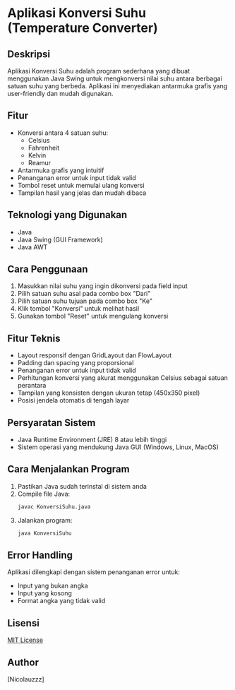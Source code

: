 # Aplikasi Konversi Suhu (Temperature Converter)

## Deskripsi
Aplikasi Konversi Suhu adalah program sederhana yang dibuat menggunakan Java Swing untuk mengkonversi nilai suhu antara berbagai satuan suhu yang berbeda. Aplikasi ini menyediakan antarmuka grafis yang user-friendly dan mudah digunakan.

## Fitur
- Konversi antara 4 satuan suhu:
  - Celsius
  - Fahrenheit
  - Kelvin
  - Reamur
- Antarmuka grafis yang intuitif
- Penanganan error untuk input tidak valid
- Tombol reset untuk memulai ulang konversi
- Tampilan hasil yang jelas dan mudah dibaca

## Teknologi yang Digunakan
- Java
- Java Swing (GUI Framework)
- Java AWT

## Cara Penggunaan
1. Masukkan nilai suhu yang ingin dikonversi pada field input
2. Pilih satuan suhu asal pada combo box "Dari"
3. Pilih satuan suhu tujuan pada combo box "Ke"
4. Klik tombol "Konversi" untuk melihat hasil
5. Gunakan tombol "Reset" untuk mengulang konversi

## Fitur Teknis
- Layout responsif dengan GridLayout dan FlowLayout
- Padding dan spacing yang proporsional
- Penanganan error untuk input tidak valid
- Perhitungan konversi yang akurat menggunakan Celsius sebagai satuan perantara
- Tampilan yang konsisten dengan ukuran tetap (450x350 pixel)
- Posisi jendela otomatis di tengah layar

## Persyaratan Sistem
- Java Runtime Environment (JRE) 8 atau lebih tinggi
- Sistem operasi yang mendukung Java GUI (Windows, Linux, MacOS)

## Cara Menjalankan Program
1. Pastikan Java sudah terinstal di sistem anda
2. Compile file Java:
   ```bash
   javac KonversiSuhu.java
   ```
3. Jalankan program:
   ```bash
   java KonversiSuhu
   ```

## Error Handling
Aplikasi dilengkapi dengan sistem penanganan error untuk:
- Input yang bukan angka
- Input yang kosong
- Format angka yang tidak valid


## Lisensi
[MIT License](LICENSE)

## Author
[Nicolauzzz]
